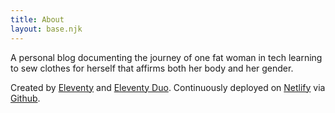 ```yaml
---
title: About
layout: base.njk
---
```


A personal blog documenting the journey of one fat woman in tech learning to sew clothes for herself that affirms both her body and her gender.

Created by [Eleventy](https://www.11ty.dev/) and [Eleventy Duo](https://github.com/yinkakun/eleventy-duo). Continuously deployed on [Netlify](https://www.netlify.com/) via [Github](https://github.com/monika/ursamaker.com).
